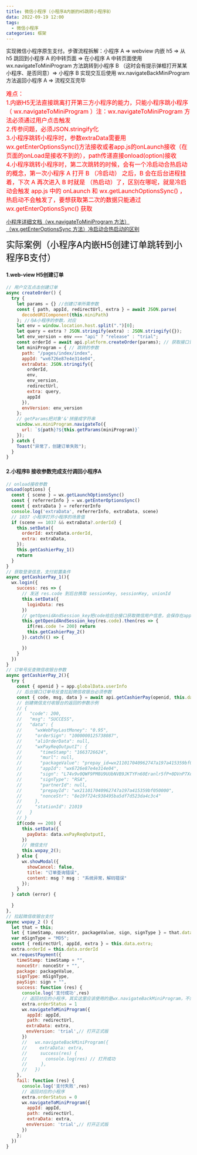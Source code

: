 ```yaml
---
title: 微信小程序（小程序A内嵌的H5跳转小程序B）
data: 2022-09-19 12:00
tags:
  - 微信小程序
categories: 框架
---
```


实现微信小程序原生支付。步骤流程拆解：小程序 A => webview 内嵌 h5 => 从 h5 跳回到小程序 A 的中转页面 => 在小程序 A 中转页面使用 wx.navigateToMiniProgram 方法跳转到小程序 B （这时会有提示弹框打开某某小程序、是否同意）=> 小程序 B 实现交互后使用 wx.navigateBackMiniProgram 方法返回小程序 A => 流程交互完毕

<!-- more -->

<font size=3 color='red'> 
难点：
</font></br>

<font size=3 color='red'> 
1.内嵌H5无法直接跳离打开第三方小程序的能力，只能小程序跳小程序（ wx.navigateToMiniProgram ）注：wx.navigateToMiniProgram 方法必须通过用户点击触发
</font></br>

<font size=3 color='red'> 
2.传参问题，必须JSON.stringify化
</font></br>

<font size=3 color='red'> 
3.小程序跳转小程序时，参数extraData需要用wx.getEnterOptionsSync()方法接收或者app.js的onLaunch接收（在页面的onLoad是接收不到的），path传递直接onload(option)接收
</font></br>

<font size=3 color='red'> 
4.小程序跳转小程序时，第二次跳转的时候，会有一个冷启动合热启动的概念，第一次小程序 A 打开 B （冷启动） 之后，B 会在后台进程挂着，下次 A 再次进入 B 时就是 （热启动）了，区别在哪呢，就是冷启动会触发 app.js 中的 onLaunch 和 wx.getLaunchOptionsSync() ，热启动不会触发了，要想获取第二次的数据只能通过 wx.getEnterOptionsSync() 获取
</font></br>

[小程序详细文档（wx.navigateToMiniProgram 方法）](https://developers.weixin.qq.com/miniprogram/dev/api/navigate/wx.navigateToMiniProgram.html) [（wx.getEnterOptionsSync 方法）冷启动合热启动的区别](https://developers.weixin.qq.com/miniprogram/dev/api/base/app/life-cycle/wx.getEnterOptionsSync.html)

<font size=5 color='black'>实际案例（小程序A内嵌H5创建订单跳转到小程序B支付） </font>


#### **1.web-view H5创建订单**

```js
// 用户交互点击创建订单
async createOrder() {
  try {
    let params = {} //创建订单所需参数
    const { path, appId, redirectUrl, extra } = await JSON.parse(
      decodeURIComponent(this.miniPath)
    ); //与A小程序的参数，对应
    let env = window.location.host.split(".")[0];
    let query = extra ? JSON.stringify(extra) : JSON.stringify({});
    let env_version = env === "api" ? "release" : "trial";
    const orderId = await api.platform.createOrder(params); // 获取接口订单号
    let miniProgram = { // 跳转的参数
      path: "/pages/index/index",
      appId: "wx6726e87e4e314e04",
      extraData: JSON.stringify({
        orderId,
        env,
        env_version,
        redirectUrl,
        extra: query,
        appId
      }),
      envVersion: env_version
    };
    // getParams把对象'&'拼接成字符串
    window.wx.miniProgram.navigateTo({
      url: `${path}?${this.getParams(miniProgram)}`
    });
  } catch {
    Toast("异常了，创建订单失败");
  }
}
```

#### **2.小程序B 接收参数完成支付调回小程序A**

```js
// onload接收参数
onLoad(options) { 
  const { scene } = wx.getLaunchOptionsSync()
  const { referrerInfo } = wx.getEnterOptionsSync()
  const { extraData } = referrerInfo
  console.log('extraData', referrerInfo, extraData, scene)
  // 1037 小程序打开小程序的场景值
  if (scene == 1037 && extraData?.orderId) {
    this.setData({
      orderId: extraData.orderId,
      extra: extraData,
    });
    this.getCashierPay_1()
    return
  }
}
// 获取登录信息，支付前置条件
async getCashierPay_1(){
  wx.login({
    success: res => {
      // 发送 res.code 到后台换取 sessionKey, sessionKey, unionId
      this.setData({
        loginData: res
      }) 
      // getOpenidAndSession_key把code给后台接口获取微信用户信息，会保存在app.js的公共数据globalData
      this.getOpenidAndSession_key(res.code).then(res => {
        if(res.code != 200) return
        this.getCashierPay_2()
      }).catch(() => {

      })
    }
  })
}
// 订单号反查微信收银台参数
async getCashierPay_2(){
  try {
    const { openid } = app.globalData.userInfo 
    // 后台接口订单号反查拉起微信收银台必须参数
    const { code, msg, data } = await api.getCashierPay(openid, this.data.orderId) 
    // 创建微信支付收银台的返回的参数示例
    // {
    //   "code": 200,
    //   "msg": "SUCCESS",
    //   "data": {
    //     "wxWebPayLastMoney": "0.95",
    //     "orderSign": "1000000125738087",
    //     "aliOrderData": null,
    //     "wxPayReqOutputI": {
    //       "timeStamp": "1663726624",
    //       "murl": null,
    //       "packageValue": "prepay_id=wx211017040962747a197a415359bf050000",
    //       "appId": "wx6726e87e4e314e04",
    //       "sign": "L74v9v0QWF9PM8U9UUbNVB9JKTYFn60Eranlr5fP+0DVnP7XcPpvcnUyfdMQfU0AZmOJWUfQyTD/s61fPA/AxDuWyRdJSttiepPCIVoAWcf7tHoHE51o/hdKLeBI82KbDlYIn6dn18D+Ib/bSyw2GMeZdn2OrpdaJnkGIHVT0U4xPxYCEvargiX2NtAJ44dUkPY8uXIugAYXg6rU+R2Al9UgwgmaROI2P1XEAkcxo/ZgvOkFJS5DQ9rw14eNinuPlJlEMvXP0W4TsT3n10QpEtm2AM5A6gkgnxo4+G4K2k3ziJ3e7o9EOCJtiArtGOF5HnWBjrqj1lqdzC4J2qft0A==",
    //       "signType": "RSA",
    //       "partnerId": null,
    //       "prepayId": "wx211017040962747a197a415359bf050000",
    //       "nonceStr": "8e19f724c938495ba5df7d523da4c3c4"
    //     },
    //     "stationId": 21019
    //   }
    // }
    if(code == 200) {
      this.setData({
        payData: data.wxPayReqOutputI,
      }) 
      // 微信支付
      this.wxpay_2(); 
    } else {
      wx.showModal({
        showCancel: false,
        title: "订单查询错误",
        content: msg ? msg : "系统异常，解码错误"
      });
    } 
  } catch (error) {
    
  }
},
// 拉起微信收银台支付
async wxpay_2 () { 
  let that = this; 
  let { timeStamp, nonceStr, packageValue, sign, signType } = that.data.payData
  var mSignType = "MD5";
  const { redirectUrl, appId, extra } = this.data.extra;
  extra.orderId = this.data.orderId
  wx.requestPayment({
    timeStamp: timeStamp + "",
    nonceStr: nonceStr + "",
    package: packageValue,
    signType: mSignType,
    paySign: sign + "",
    success: function (res) {
      console.log('支付成功',res)
      // 返回对应的小程序，其实这里应该使用的是wx.navigateBackMiniProgram，不然交互体验非常差、一次流程总共出现两次提示确认弹框、提示用户即将打开小程序是否同意
      extra.orderStatus = 1
      wx.navigateToMiniProgram({
        appId: appId,
        path: redirectUrl,
    　  extraData: extra,
    　  envVersion: 'trial',// 打开正式版
      })
      //   wx.navigateBackMiniProgram({
      // 　  extraData: extra,
      //     success(res) {
      //       console.log(res) // 打开成功    
      // 　　 },
      //   })   
    },
    fail: function (res) {
      console.log('支付失败',res)
      // 返回对应的小程序
      extra.orderStatus = 0
      wx.navigateToMiniProgram({
        appId: appId,
        path: redirectUrl,
        extraData: extra,
    　  envVersion: 'trial',// 打开正式版
      })
    };
  })
}
```

<!-- more -->
